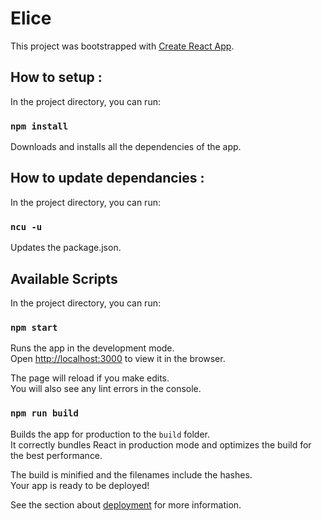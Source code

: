 # Elice

This project was bootstrapped with [Create React App](https://github.com/facebook/create-react-app).

## How to setup :

In the project directory, you can run:

### `npm install`

Downloads and installs all the dependencies of the app.

## How to update dependancies :

In the project directory, you can run:

### `ncu -u`

Updates the package.json.

## Available Scripts

In the project directory, you can run:

### `npm start`

Runs the app in the development mode.<br>
Open [http://localhost:3000](http://localhost:3000) to view it in the browser.

The page will reload if you make edits.<br>
You will also see any lint errors in the console.

### `npm run build`

Builds the app for production to the `build` folder.<br>
It correctly bundles React in production mode and optimizes the build for the best performance.

The build is minified and the filenames include the hashes.<br>
Your app is ready to be deployed!

See the section about [deployment](https://facebook.github.io/create-react-app/docs/deployment) for more information.

